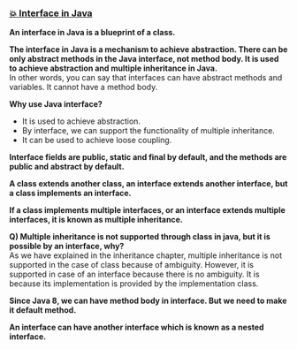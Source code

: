 ### [:boom: Interface in Java](https://www.javatpoint.com/interface-in-java)    
**An interface in Java is a blueprint of a class.**   

**The interface in Java is a mechanism to achieve abstraction. There can be only abstract methods in the Java interface, not method body. It is used to achieve abstraction and multiple inheritance in Java.**   
In other words, you can say that interfaces can have abstract methods and variables. It cannot have a method body.   

**Why use Java interface?**  
* It is used to achieve abstraction.  
* By interface, we can support the functionality of multiple inheritance.  
* It can be used to achieve loose coupling.   
 
**Interface fields are public, static and final by default, and the methods are public and abstract by default.**    

**A class extends another class, an interface extends another interface, but a class implements an interface.**    

**If a class implements multiple interfaces, or an interface extends multiple interfaces, it is known as multiple inheritance.**   

**Q) Multiple inheritance is not supported through class in java, but it is possible by an interface, why?**  
As we have explained in the inheritance chapter, multiple inheritance is not supported in the case of class because of ambiguity. However, it is supported in case of an interface because there is no ambiguity. It is because its implementation is provided by the implementation class.   

**Since Java 8, we can have method body in interface. But we need to make it default method.**     

**An interface can have another interface which is known as a nested interface.**   

